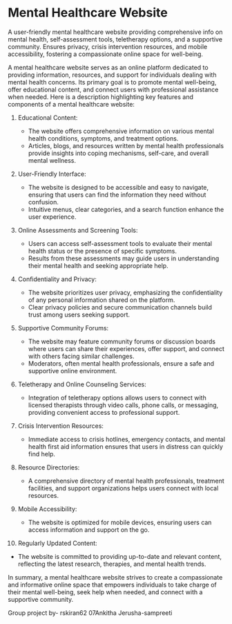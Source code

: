 # Mental Healthcare Website
A user-friendly mental healthcare website providing comprehensive info on mental health, self-assessment tools, teletherapy options, and a supportive community. Ensures privacy, crisis intervention resources, and mobile accessibility, fostering a compassionate online space for well-being.

A mental healthcare website serves as an online platform dedicated to providing information, resources, and support for individuals dealing with mental health concerns. Its primary goal is to promote mental well-being, offer educational content, and connect users with professional assistance when needed. Here is a description highlighting key features and components of a mental healthcare website:

1. Educational Content:
   - The website offers comprehensive information on various mental health conditions, symptoms, and treatment options.
   - Articles, blogs, and resources written by mental health professionals provide insights into coping mechanisms, self-care, and overall mental wellness.

2. User-Friendly Interface:
   - The website is designed to be accessible and easy to navigate, ensuring that users can find the information they need without confusion.
   - Intuitive menus, clear categories, and a search function enhance the user experience.

3. Online Assessments and Screening Tools:
   - Users can access self-assessment tools to evaluate their mental health status or the presence of specific symptoms.
   - Results from these assessments may guide users in understanding their mental health and seeking appropriate help.

4. Confidentiality and Privacy:
   - The website prioritizes user privacy, emphasizing the confidentiality of any personal information shared on the platform.
   - Clear privacy policies and secure communication channels build trust among users seeking support.

5. Supportive Community Forums:
   - The website may feature community forums or discussion boards where users can share their experiences, offer support, and connect with others facing similar challenges.
   - Moderators, often mental health professionals, ensure a safe and supportive online environment.

6. Teletherapy and Online Counseling Services:
   - Integration of teletherapy options allows users to connect with licensed therapists through video calls, phone calls, or messaging, providing convenient access to professional support.

7. Crisis Intervention Resources:
   - Immediate access to crisis hotlines, emergency contacts, and mental health first aid information ensures that users in distress can quickly find help.

8. Resource Directories:
   - A comprehensive directory of mental health professionals, treatment facilities, and support organizations helps users connect with local resources.

9. Mobile Accessibility:
   - The website is optimized for mobile devices, ensuring users can access information and support on the go.

10. Regularly Updated Content:
   - The website is committed to providing up-to-date and relevant content, reflecting the latest research, therapies, and mental health trends.

In summary, a mental healthcare website strives to create a compassionate and informative online space that empowers individuals to take charge of their mental well-being, seek help when needed, and connect with a supportive community.

Group project by-
rskiran62
07Ankitha
Jerusha-sampreeti
